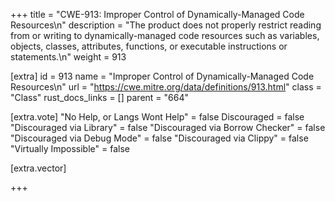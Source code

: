 +++
title = "CWE-913: Improper Control of Dynamically-Managed Code Resources\n"
description = "The product does not properly restrict reading from or writing to dynamically-managed code resources such as variables, objects, classes, attributes, functions, or executable instructions or statements.\n"
weight = 913

[extra]
id = 913
name = "Improper Control of Dynamically-Managed Code Resources\n"
url = "https://cwe.mitre.org/data/definitions/913.html"
class = "Class"
rust_docs_links = []
parent = "664"

[extra.vote]
"No Help, or Langs Wont Help" = false
Discouraged = false
"Discouraged via Library" = false
"Discouraged via Borrow Checker" = false
"Discouraged via Debug Mode" = false
"Discouraged via Clippy" = false
"Virtually Impossible" = false

[extra.vector]

+++